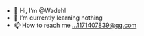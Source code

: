 - 👋 Hi, I’m @Wadehl
- 🌱 I’m currently learning nothing
- 📫 How to reach me ...1171407839@qq.com

<!---
Wadehl/Wadehl is a ✨ special ✨ repository because its `README.md` (this file) appears on your GitHub profile.
You can click the Preview link to take a look at your changes.
--->

<!--START_SECTION:waka-->
<!--END_SECTION:waka-->
